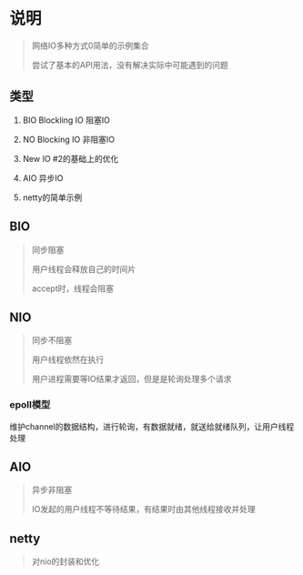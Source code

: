 # 说明

> 网络IO多种方式0简单的示例集合
> 
> 尝试了基本的API用法，没有解决实际中可能遇到的问题

## 类型

1. BIO Blockling IO 阻塞IO

2. NO Blocking IO 非阻塞IO

3. New IO #2的基础上的优化

4. AIO  异步IO

5. netty的简单示例

## BIO

> 同步阻塞
> 
> 用户线程会释放自己的时间片
> 
> accept时，线程会阻塞

## NIO

> 同步不阻塞
> 
> 用户线程依然在执行
> 
> 用户进程需要等IO结果才返回，但是是轮询处理多个请求

### epoll模型

维护channel的数据结构，进行轮询，有数据就绪，就送给就绪队列，让用户线程处理

## AIO

> 异步非阻塞
> 
> IO发起的用户线程不等待结果，有结果时由其他线程接收并处理



## netty

> 对nio的封装和优化
